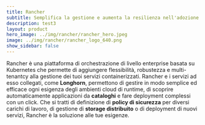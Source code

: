 ```yaml
---
title: Rancher
subtitle: Semplifica la gestione e aumenta la resilienza nell'adozione di Kubernetes.
description: test3
layout: product
hero_image: ../img/rancher/rancher_hero.jpeg
image: ../img/rancher/rancher_logo_640.png
show_sidebar: false
---
```

Rancher è una piattaforma di orchestrazione di livello enterprise basata su Kubernetes che permette di aggiungere flessibilità, robustezza e multi-tenantcy alla gestione dei tuoi servizi containerizzati. Rancher e i servizi ad esso collegati, come **Longhorn**, permettono di gestire in modo semplice ed efficace ogni esigenza degli ambienti cloud di runtime, di scoprire automaticamente applicazioni da **cataloghi** e fare deployment complessi con un click. Che si tratti di definizione di **policy di sicurezza** per diversi carichi di lavoro, di gestione di **storage distribuito** o di deployment di nuovi servizi, Rancher è la soluzione alle tue esigenze.
